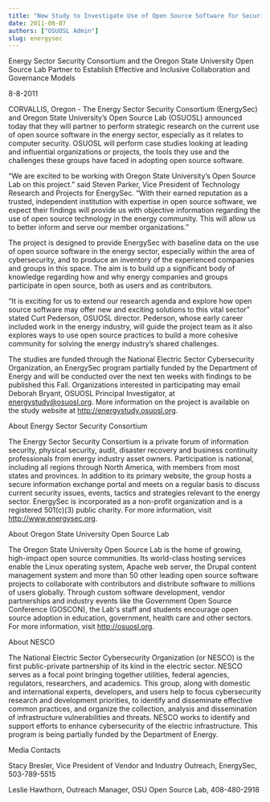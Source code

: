 ```yaml
---
title: "New Study to Investigate Use of Open Source Software for Securing the Energy Industry"
date: 2011-08-07
authors: ["OSUOSL Admin"]
slug: energysec
---
```


Energy Sector Security Consortium and the Oregon State University Open Source Lab Partner to Establish Effective and
Inclusive Collaboration and Governance Models

8-8-2011

CORVALLIS, Oregon - The Energy Sector Security Consortium (EnergySec) and Oregon State University’s Open Source Lab
(OSUOSL) announced today that they will partner to perform strategic research on the current use of open source software
in the energy sector, especially as it relates to computer security. OSUOSL will perform case studies looking at leading
and influential organizations or projects, the tools they use and the challenges these groups have faced in adopting
open source software.

“We are excited to be working with Oregon State University’s Open Source Lab on this project.” said Steven Parker, Vice
President of Technology Research and Projects for EnergySec. “With their earned reputation as a trusted, independent
institution with expertise in open source software, we expect their findings will provide us with objective information
regarding the use of open source technology in the energy community. This will allow us to better inform and serve our
member organizations.”

The project is designed to provide EnergySec with baseline data on the use of open source software in the energy sector,
especially within the area of cybersecurity, and to produce an inventory of the experienced companies and groups in this
space. The aim is to build up a significant body of knowledge regarding how and why energy companies and groups
participate in open source, both as users and as contributors.

“It is exciting for us to extend our research agenda and explore how open source software may offer new and exciting
solutions to this vital sector” stated Curt Pederson, OSUOSL director. Pederson, whose early career included work in the
energy industry, will guide the project team as it also explores ways to use open source practices to build a more
cohesive community for solving the energy industry’s shared challenges.

The studies are funded through the National Electric Sector Cybersecurity Organization, an EnergySec program partially
funded by the Department of Energy and will be conducted over the next ten weeks with findings to be published this
Fall. Organizations interested in participating may email Deborah Bryant, OSUOSL Principal Investigator, at
<energystudy@osuosl.org>. More information on the project is available on the study website at
<http://energystudy.osuosl.org>.

About Energy Sector Security Consortium

The Energy Sector Security Consortium is a private forum of information security, physical security, audit, disaster
recovery and business continuity professionals from energy industry asset owners. Participation is national, including
all regions through North America, with members from most states and provinces. In addition to its primary website, the
group hosts a secure information exchange portal and meets on a regular basis to discuss current security issues,
events, tactics and strategies relevant to the energy sector. EnergySec is incorporated as a non-profit organization and
is a registered 501(c)(3) public charity. For more information, visit <http://www.energysec.org>.

About Oregon State University Open Source Lab

The Oregon State University Open Source Lab is the home of growing, high-impact open source communities. Its world-class
hosting services enable the Linux operating system, Apache web server, the Drupal content management system and more
than 50 other leading open source software projects to collaborate with contributors and distribute software to millions
of users globally. Through custom software development, vendor partnerships and industry events like the Government Open
Source Conference (GOSCON), the Lab's staff and students encourage open source adoption in education, government, health
care and other sectors. For more information, visit <http://osuosl.org>.

About NESCO

The National Electric Sector Cybersecurity Organization (or NESCO) is the first public-private partnership of its kind
in the electric sector. NESCO serves as a focal point bringing together utilities, federal agencies, regulators,
researchers, and academics. This group, along with domestic and international experts, developers, and users help to
focus cybersecurity research and development priorities, to identify and disseminate effective common practices, and
organize the collection, analysis and dissemination of infrastructure vulnerabilities and threats. NESCO works to
identify and support efforts to enhance cybersecurity of the electric infrastructure. This program is being partially
funded by the Department of Energy.

Media Contacts

Stacy Bresler, Vice President of Vendor and Industry Outreach, EnergySec, 503-789-5515

Leslie Hawthorn, Outreach Manager, OSU Open Source Lab, 408-480-2918
